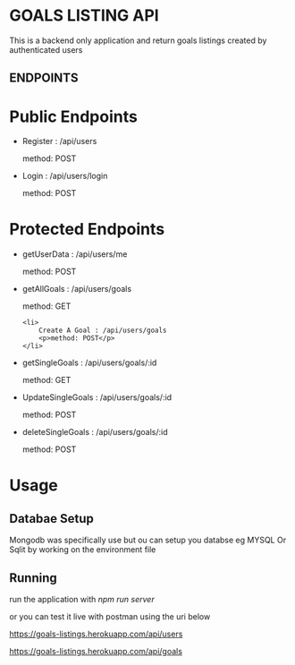 # GOALS LISTING API

<p>This is a backend only application and return goals listings created by authenticated users</p>

## ENDPOINTS

# Public Endpoints
<ul>
    <li>
        Register : /api/users
        <p>method: POST</p>
    </li>
</ul>
<ul>
<li>
    Login : /api/users/login
    <p>method: POST</p>
</li>
</ul>


# Protected Endpoints
<ul>
    <li>
        getUserData : /api/users/me
        <p>method: POST</p>
    </li>
</ul>

<ul>
    <li>
        getAllGoals : /api/users/goals
        <p>method: GET</p>
    </li>
</ul>

<ul>

    <li>
        Create A Goal : /api/users/goals
        <p>method: POST</p>
    </li>
</ul>

<ul>
    <li>
        getSingleGoals : /api/users/goals/:id
        <p>method: GET</p>
    </li>
</ul>

<ul>
    <li>
        UpdateSingleGoals : /api/users/goals/:id
        <p>method: POST</p>
    </li>
</ul>

<ul>
    <li>
        deleteSingleGoals : /api/users/goals/:id
        <p>method: POST</p>
    </li>
</ul>

# Usage

## Databae Setup

<p>
Mongodb was specifically use but ou can setup you databse eg MYSQL Or Sqlit by working on the environment file
</p>

## Running

<p>
run the application with <i>npm run server</i>

or you can test it live with postman using the uri below

https://goals-listings.herokuapp.com/api/users

https://goals-listings.herokuapp.com/api/goals
</p>